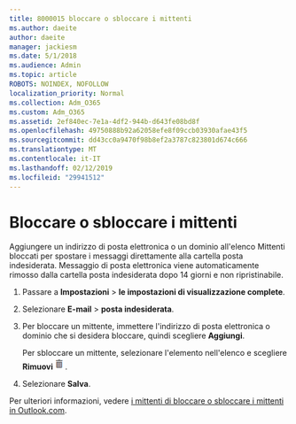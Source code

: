 ```yaml
---
title: 8000015 bloccare o sbloccare i mittenti
ms.author: daeite
author: daeite
manager: jackiesm
ms.date: 5/1/2018
ms.audience: Admin
ms.topic: article
ROBOTS: NOINDEX, NOFOLLOW
localization_priority: Normal
ms.collection: Adm_O365
ms.custom: Adm_O365
ms.assetid: 2ef840ec-7e1a-4df2-944b-d643fe08bd8f
ms.openlocfilehash: 49750888b92a62058efe8f09ccb03930afae43f5
ms.sourcegitcommit: dd43cc0a9470f98b8ef2a3787c823801d674c666
ms.translationtype: MT
ms.contentlocale: it-IT
ms.lasthandoff: 02/12/2019
ms.locfileid: "29941512"
---
```

# <a name="block-or-unblock-senders"></a>Bloccare o sbloccare i mittenti

Aggiungere un indirizzo di posta elettronica o un dominio all'elenco Mittenti bloccati per spostare i messaggi direttamente alla cartella posta indesiderata. Messaggio di posta elettronica viene automaticamente rimosso dalla cartella posta indesiderata dopo 14 giorni e non ripristinabile.
  
1. Passare a **Impostazioni** \> **le impostazioni di visualizzazione complete**. 
    
2. Selezionare **E-mail** \> **posta indesiderata**. 
    
3. Per bloccare un mittente, immettere l'indirizzo di posta elettronica o dominio che si desidera bloccare, quindi scegliere **Aggiungi**. 
    
    Per sbloccare un mittente, selezionare l'elemento nell'elenco e scegliere **Rimuovi**![eliminare](media/deb47846-8483-4f9d-813a-fc8fe288b583.png).
    
4. Selezionare **Salva**. 
    
Per ulteriori informazioni, vedere [i mittenti di bloccare o sbloccare i mittenti in Outlook.com](https://go.microsoft.com/fwlink/p/?linkid=873133).
  

